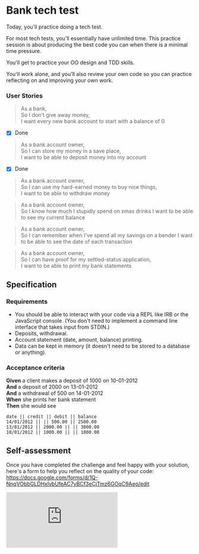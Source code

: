 # Bank tech test

Today, you'll practice doing a tech test.

For most tech tests, you'll essentially have unlimited time. This practice session is about producing the best code you can when there is a minimal time pressure.

You'll get to practice your OO design and TDD skills.

You'll work alone, and you'll also review your own code so you can practice reflecting on and improving your own work.

### User Stories

> As a bank,  
> So I don't give away money,  
> I want every new bank account to start with a balance of 0

- [x] Done

> As a bank account owner,  
> So I can store my money in a save place,  
> I want to be able to deposit money into my account

- [x] Done

> As a bank account owner,  
> So I can use my hard-earned money to buy nice things,  
> I want to be able to withdraw money

> As a bank account owner,  
> So I know how much I stupidly spend on xmas drinks
> I want to be able to see my current balance

> As a bank account owner,  
> So I can remember when I've spend all my savings on a bender
> I want to be able to see the date of each transaction

> As a bank account owner,  
> So I can have proof for my settled-status application,  
> I want to be able to print my bank statements

## Specification

### Requirements

- You should be able to interact with your code via a REPL like IRB or the JavaScript console. (You don't need to implement a command line interface that takes input from STDIN.)
- Deposits, withdrawal.
- Account statement (date, amount, balance) printing.
- Data can be kept in memory (it doesn't need to be stored to a database or anything).

### Acceptance criteria

**Given** a client makes a deposit of 1000 on 10-01-2012  
**And** a deposit of 2000 on 13-01-2012  
**And** a withdrawal of 500 on 14-01-2012  
**When** she prints her bank statement  
**Then** she would see

```
date || credit || debit || balance
14/01/2012 || || 500.00 || 2500.00
13/01/2012 || 2000.00 || || 3000.00
10/01/2012 || 1000.00 || || 1000.00
```

## Self-assessment

Once you have completed the challenge and feel happy with your solution, here's a form to help you reflect on the quality of your code: https://docs.google.com/forms/d/1Q-NnqVObbGLDHxlvbUfeAC7yBCf3eCjTmz6GOqC9Aeo/edit

![Tracking pixel](https://githubanalytics.herokuapp.com/course/individual_challenges/bank_tech_test.md)
